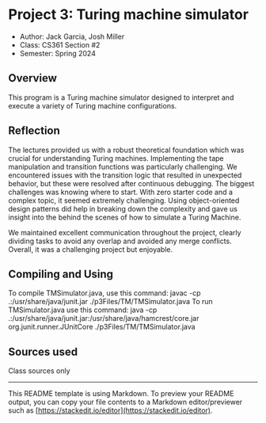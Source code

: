 # Project 3: Turing machine simulator

* Author: Jack Garcia, Josh Miller
* Class: CS361 Section #2
* Semester: Spring 2024

## Overview

This program is a Turing machine simulator designed to interpret and execute a variety of Turing machine configurations.

## Reflection

The lectures provided us with a robust theoretical foundation which was crucial for understanding Turing machines. 
Implementing the tape manipulation and transition functions was particularly challenging. 
We encountered issues with the transition logic that resulted in unexpected behavior, but these were resolved after
continuous debugging. The biggest challenges was knowing where to start. With zero starter code and a complex
topic, it seemed extremely challenging. Using object-oriented design patterns did help in breaking down
the complexity and gave us insight into the behind the scenes of how to simulate a Turing Machine.

We maintained excellent communication throughout the project, clearly dividing tasks to avoid any overlap and 
avoided any merge conflicts. Overall, it was a challenging project but enjoyable.

## Compiling and Using

To compile TMSimulator.java, use this command: javac -cp .:/usr/share/java/junit.jar ./p3Files/TM/TMSimulator.java
To run TMSimulator.java use this command: java -cp .:/usr/share/java/junit.jar:/usr/share/java/hamcrest/core.jar org.junit.runner.JUnitCore ./p3Files/TM/TMSimulator.java

## Sources used

Class sources only

----------
This README template is using Markdown. To preview your README output,
you can copy your file contents to a Markdown editor/previewer such
as [https://stackedit.io/editor](https://stackedit.io/editor).
